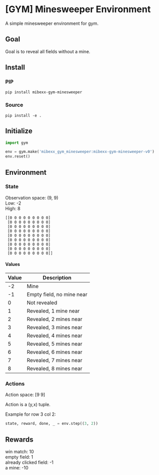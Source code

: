 # [GYM] Minesweeper Environment

A simple minesweeper environment for gym.

## Goal
Goal is to reveal all fields without a mine.

## Install

### PIP
```
pip install mibexx-gym-minesweeper
```

### Source
```
pip install -e .
```

## Initialize
```python
import gym

env = gym.make('mibexx_gym_minesweeper:mibexx-gym-minesweeper-v0')
env.reset()
```


## Environment

### State
Observation space:  (9, 9)  
Low: -2  
High: 8

```
[[0 0 0 0 0 0 0 0 0]
 [0 0 0 0 0 0 0 0 0]
 [0 0 0 0 0 0 0 0 0]
 [0 0 0 0 0 0 0 0 0]
 [0 0 0 0 0 0 0 0 0]
 [0 0 0 0 0 0 0 0 0]
 [0 0 0 0 0 0 0 0 0]
 [0 0 0 0 0 0 0 0 0]
 [0 0 0 0 0 0 0 0 0]]
```

#### Values
| Value | Description |
| ----- | ----------- |
| -2 | Mine |
| -1 | Empty field, no mine near |
| 0 | Not revealed |
| 1 | Revealed, 1 mine near |
| 2 | Revealed, 2 mines near |
| 3 | Revealed, 3 mines near |
| 4 | Revealed, 4 mines near |
| 5 | Revealed, 5 mines near |
| 6 | Revealed, 6 mines near |
| 7 | Revealed, 7 mines near |
| 8 | Revealed, 8 mines near |

### Actions
Action space:  [9 9]

Action is a (y,x) tuple.

Example for row 3 col 2:
```python
state, reward, done, _ = env.step((3, 2))
```


## Rewards
win match: 10  
empty field: 1  
already clicked field: -1   
a mine: -10  